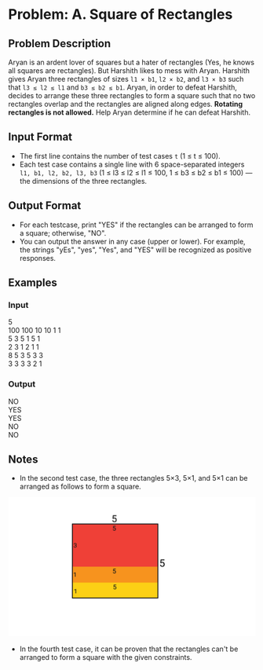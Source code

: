 # Problem: A. Square of Rectangles

## Problem Description

Aryan is an ardent lover of squares but a hater of rectangles (Yes, he knows all squares are rectangles). But Harshith likes to mess with Aryan. Harshith gives Aryan three rectangles of sizes `l1 × b1`, `l2 × b2`, and `l3 × b3` such that `l3 ≤ l2 ≤ l1` and `b3 ≤ b2 ≤ b1`. Aryan, in order to defeat Harshith, decides to arrange these three rectangles to form a square such that no two rectangles overlap and the rectangles are aligned along edges. **Rotating rectangles is not allowed.** Help Aryan determine if he can defeat Harshith.

## Input Format

- The first line contains the number of test cases `t` (1 ≤ t ≤ 100).
- Each test case contains a single line with 6 space-separated integers `l1, b1, l2, b2, l3, b3` (1 ≤ l3 ≤ l2 ≤ l1 ≤ 100, 1 ≤ b3 ≤ b2 ≤ b1 ≤ 100) — the dimensions of the three rectangles.

## Output Format

- For each testcase, print "YES" if the rectangles can be arranged to form a square; otherwise, "NO".
- You can output the answer in any case (upper or lower). For example, the strings "yEs", "yes", "Yes", and "YES" will be recognized as positive responses.

## Examples

### Input
5<br />
100 100 10 10 1 1<br />
5 3 5 1 5 1<br />
2 3 1 2 1 1<br />
8 5 3 5 3 3<br />
3 3 3 3 2 1<br />

### Output
NO<br />
YES<br />
YES<br />
NO<br />
NO<br />

## Notes

- In the second test case, the three rectangles 5×3, 5×1, and 5×1 can be arranged as follows to form a square.

![alt text](image.png)

- In the fourth test case, it can be proven that the rectangles can't be arranged to form a square with the given constraints.